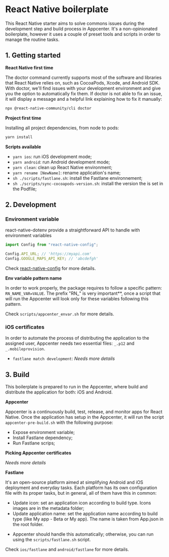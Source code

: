 # React Native boilerplate

This React Native starter aims to solve commons issues during the development step and build process in Appcenter. It's a non-opinionated boilerplate, however it uses a couple of preset tools and scripts in order to manage the routine tasks.

## 1. Getting started

**React Native first time**

The doctor command currently supports most of the software and libraries that React Native relies on, such as CocoaPods, Xcode, and Android SDK. With doctor, we'll find issues with your development environment and give you the option to automatically fix them. If doctor is not able to fix an issue, it will display a message and a helpful link explaining how to fix it manually:

```sh
npx @react-native-community/cli doctor
```

**Project first time**

Installing all project dependencies, from node to pods:

```sh
yarn install
```

**Scripts available**

- `yarn ios`: run iOS development mode;
- `yarn android`: run Android development mode;
- `yarn clean`: clean up React Native environment;
- `yarn rename [NewName]`: rename application's name;
- `sh ./scripts/fastlane.sh`: install the Fastlane environnement;
- `sh ./scripts/sync-cocoapods-version.sh`: install the version the is set in the Podfile;


## 2. Development

### Environment variable

react-native-dotenv provide a straightforward API to handle with environment variables

```js
import Config from "react-native-config";

Config.API_URL; // 'https://myapi.com'
Config.GOOGLE_MAPS_API_KEY; // 'abcdefgh'
```

Check [react-native-config](https://github.com/luggit/react-native-config) for more details.

**Env variable pattern name**

In order to work properly, the package requires to follow a specific pattern: `RN_NAME_VAR=VALUE`. The prefix "RN\_" is very important**, once a script that will run the Appcenter will look only for these variables following this pattern.

Check `scripts/appcenter_envar.sh` for more details.

### iOS certificates

In order to automate the process of distributing the application to the assigned user, Appcenter needs two essential files: `_.p12` and `_.mobileprovision`.

- `fastlane match development`: _Needs more details_


## 3. Build

This boilerplate is prepared to run in the Appcenter, where build and distribute the application for both: iOS and Android.

**Appcenter**

Appcenter is a continuously build, test, release, and monitor apps for React Native. Once the application has setup in the Appcenter, it will run the script `appcenter-pre-build.sh` with the following purpose:
- Expose environment variable;
- Install Fastlane dependency;
- Run Fastlane scrips;

**Picking Appcenter certificates**

_Needs more details_

**Fastlane**

It's an open-source platform aimed at simplifying Android and iOS deployment and everyday tasks. Each platform has its own configuration file with its proper tasks, but in general, all of them have this in common:
- Update icon: set an application icon according to build type. Icons images are in the metadata folder;
- Update application name: set the application name according to build type (like My app - Beta or My app). The name is taken from App.json in the root folder.

* Appcenter should handle this automatically; otherwise, you can run using the `scripts/fastlane.sh` script.

Check `ios/fastlane` and `android/fastlane` for more details.
